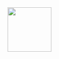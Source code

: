   <div id="header" align="center">
  <img src="https://media0.giphy.com/media/i1JHRZSXO9LZZDHqii/giphy.gif" width="100"/>
</div>
